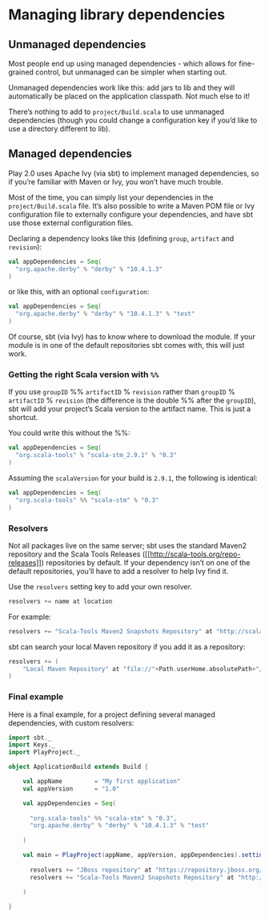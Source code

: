 # Managing library dependencies

## Unmanaged dependencies

Most people end up using managed dependencies - which allows for fine-grained control, but unmanaged can be simpler when starting out.

Unmanaged dependencies work like this: add jars to lib and they will automatically be placed on the application classpath. Not much else to it!

There’s nothing to add to `project/Build.scala` to use unmanaged dependencies (though you could change a configuration key if you’d like to use a directory different to lib).

## Managed dependencies

Play 2.0 uses Apache Ivy (via sbt) to implement managed dependencies, so if you’re familiar with Maven or Ivy, you won’t have much trouble.

Most of the time, you can simply list your dependencies in the `project/Build.scala` file. It’s also possible to write a Maven POM file or Ivy configuration file to externally configure your dependencies, and have sbt use those external configuration files.

Declaring a dependency looks like this (defining `group`, `artifact` and `revision`):

```scala
val appDependencies = Seq(
  "org.apache.derby" % "derby" % "10.4.1.3"
)
```

or like this, with an optional `configuration`:

```scala
val appDependencies = Seq(
  "org.apache.derby" % "derby" % "10.4.1.3" % "test"
)
```

Of course, sbt (via Ivy) has to know where to download the module. If your module is in one of the default repositories sbt comes with, this will just work.

### Getting the right Scala version with `%%`

If you use `groupID` %% `artifactID` % `revision` rather than `groupID` % `artifactID` % `revision` (the difference is the double %% after the `groupID`), sbt will add your project’s Scala version to the artifact name. This is just a shortcut. 

You could write this without the %%:

```scala
val appDependencies = Seq(
  "org.scala-tools" % "scala-stm_2.9.1" % "0.3"
)
```

Assuming the `scalaVersion` for your build is `2.9.1`, the following is identical:

```scala
val appDependencies = Seq(
  "org.scala-tools" %% "scala-stm" % "0.3"
)
```

### Resolvers

Not all packages live on the same server; sbt uses the standard Maven2 repository and the Scala Tools Releases ([[http://scala-tools.org/repo-releases]]) repositories by default. If your dependency isn’t on one of the default repositories, you’ll have to add a resolver to help Ivy find it.

Use the `resolvers` setting key to add your own resolver.

```scala
resolvers += name at location
```

For example:

```scala
resolvers += "Scala-Tools Maven2 Snapshots Repository" at "http://scala-tools.org/repo-snapshots"
```

sbt can search your local Maven repository if you add it as a repository:

```scala
resolvers += (
    "Local Maven Repository" at "file://"+Path.userHome.absolutePath+"/.m2/repository"
)
```

### Final example

Here is a final example, for a project defining several managed dependencies, with custom resolvers:

```scala
import sbt._
import Keys._
import PlayProject._

object ApplicationBuild extends Build {

    val appName         = "My first application"
    val appVersion      = "1.0"

    val appDependencies = Seq(
        
      "org.scala-tools" %% "scala-stm" % "0.3",
      "org.apache.derby" % "derby" % "10.4.1.3" % "test"
      
    )

    val main = PlayProject(appName, appVersion, appDependencies).settings(defaultScalaSettings:_*).settings(
      
      resolvers += "JBoss repository" at "https://repository.jboss.org/nexus/content/repositories/",
      resolvers += "Scala-Tools Maven2 Snapshots Repository" at "http://scala-tools.org/repo-snapshots"
            
    )

}

```